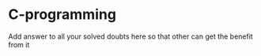 # C-programming
Add answer to all your solved doubts here so that other can get the benefit from it
